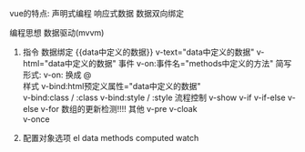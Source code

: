 vue的特点:
    声明式编程
    响应式数据
    数据双向绑定

编程思想
    数据驱动(mvvm)    
    

1. 指令
    数据绑定
        {{data中定义的数据}}  v-text="data中定义的数据"  v-html="data中定义的数据"
    事件
        v-on:事件名="methods中定义的方法"
        简写形式: v-on: 换成 @  
    样式
        v-bind:html预定义属性="data中定义的数据"    
        v-bind:class   /   :class
        v-bind:style   /   :style
    流程控制
        v-show
        v-if
        v-if-else
        v-else
        v-for
            数组的更新检测!!!!
    其他
        v-pre
        v-cloak   
        v-once     
        
2. 配置对象选项
    el
    data
    methods
    computed
    watch
            